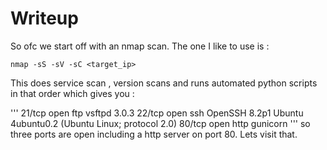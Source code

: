 # Writeup
So ofc we start off with an nmap scan. The one I like to use is :
```
nmap -sS -sV -sC <target_ip>
```
This does service scan , version scans and runs automated python scripts in that order
which gives you :

'''
21/tcp open  ftp     vsftpd 3.0.3
22/tcp open  ssh     OpenSSH 8.2p1 Ubuntu 4ubuntu0.2 (Ubuntu Linux; protocol 2.0)
80/tcp open  http    gunicorn
'''
so three ports are open including a http server on port 80. Lets visit that.